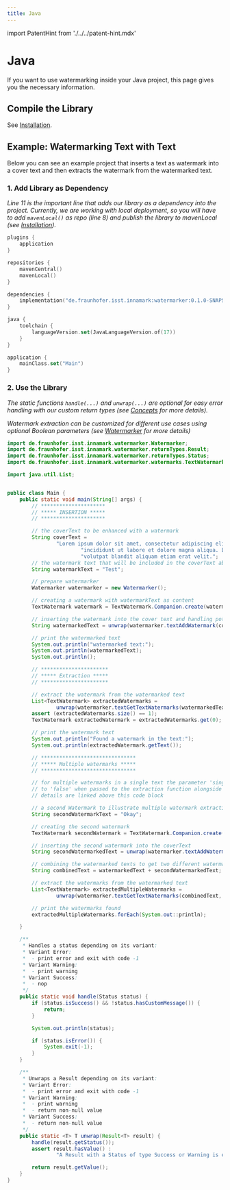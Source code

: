 ```yaml
---
title: Java
---
```


<!--
 Copyright (c) 2024 Fraunhofer-Gesellschaft zur Förderung der angewandten Forschung e.V.

 This work is licensed under the Fraunhofer License (on the basis of the MIT license)
 that can be found in the LICENSE file.
-->

import PatentHint from './../../patent-hint.mdx'

<PatentHint components={props.components} />

# Java
If you want to use watermarking inside your Java project, this page gives you the necessary
information.

## Compile the Library
See [Installation](../installation).

## Example: Watermarking Text with Text
Below you can see an example project that inserts a text as watermark into a cover text and then
extracts the watermark from the watermarked text.

### 1. Add Library as Dependency
*Line 11 is the important line that adds our library as a dependency into the project. Currently, we
are working with local deployment, so you will have to add `mavenLocal()` as repo (line 8) and
publish the library to mavenLocal (see [Installation](../installation)).*
```kt title="build.gradle.kts" showLineNumbers
plugins {
    application
}

repositories {
    mavenCentral()
    mavenLocal()
}

dependencies {
    implementation("de.fraunhofer.isst.innamark:watermarker:0.1.0-SNAPSHOT")
}

java {
    toolchain {
        languageVersion.set(JavaLanguageVersion.of(17))
    }
}

application {
    mainClass.set("Main")
}
```

### 2. Use the Library
*The static functions `handle(...)` and `unwrap(...)` are optional for easy error handling with our
custom return types (see [Concepts](../../../development/watermarker/concepts/#error-handling-1)
for more details).*

*Watermark extraction can be customized for different use cases using optional Boolean parameters
(see [Watermarker](../#extraction-customization) for more details)*

```java title="src/main/java/Main.java" showLineNumbers
import de.fraunhofer.isst.innamark.watermarker.Watermarker;
import de.fraunhofer.isst.innamark.watermarker.returnTypes.Result;
import de.fraunhofer.isst.innamark.watermarker.returnTypes.Status;
import de.fraunhofer.isst.innamark.watermarker.watermarks.TextWatermark;

import java.util.List;


public class Main {
    public static void main(String[] args) {
        // *********************
        // ***** INSERTION *****
        // *********************

        // the coverText to be enhanced with a watermark
        String coverText =
                "Lorem ipsum dolor sit amet, consectetur adipiscing elit, sed do eiusmod tempor " +
                        "incididunt ut labore et dolore magna aliqua. Blandit volutpat maecenas " +
                        "volutpat blandit aliquam etiam erat velit.";
        // the watermark text that will be included in the coverText above
        String watermarkText = "Test";

        // prepare watermarker
        Watermarker watermarker = new Watermarker();

        // creating a watermark with watermarkText as content
        TextWatermark watermark = TextWatermark.Companion.create(watermarkText);

        // inserting the watermark into the cover text and handling potential errors and warnings
        String watermarkedText = unwrap(watermarker.textAddWatermark(coverText, watermark));

        // print the watermarked text
        System.out.println("watermarked text:");
        System.out.println(watermarkedText);
        System.out.println();

        // **********************
        // ***** Extraction *****
        // **********************

        // extract the watermark from the watermarked text
        List<TextWatermark> extractedWatermarks =
                unwrap(watermarker.textGetTextWatermarks(watermarkedText, true, true, false));
        assert (extractedWatermarks.size() == 1);
        TextWatermark extractedWatermark = extractedWatermarks.get(0);

        // print the watermark text
        System.out.println("Found a watermark in the text:");
        System.out.println(extractedWatermark.getText());

        // *******************************
        // ***** Multiple watermarks *****
        // *******************************

        // for multiple watermarks in a single text the parameter 'singleWatermark' must be set 
        // to 'false' when passed to the extraction function alongside the watermarked text, 
        // details are linked above this code block 

        // a second Watermark to illustrate multiple watermark extraction
        String secondWatermarkText = "Okay";

        // creating the second watermark
        TextWatermark secondWatermark = TextWatermark.Companion.create(secondWatermarkText);

        // inserting the second watermark into the coverText
        String secondWatermarkedText = unwrap(watermarker.textAddWatermark(coverText, secondWatermark));

        // combining the watermarked texts to get two different watermarks in one Text
        String combinedText = watermarkedText + secondWatermarkedText;

        // extract the watermarks from the watermarked text
        List<TextWatermark> extractedMultipleWatermarks =
                unwrap(watermarker.textGetTextWatermarks(combinedText, true, false, false));

        // print the watermarks found
        extractedMultipleWatermarks.forEach(System.out::println);

    }

    /**
     * Handles a status depending on its variant:
     * Variant Error:
     *  - print error and exit with code -1
     * Variant Warning:
     *  - print warning
     * Variant Success:
     *  - nop
     */
    public static void handle(Status status) {
        if (status.isSuccess() && !status.hasCustomMessage()) {
            return;
        }

        System.out.println(status);

        if (status.isError()) {
            System.exit(-1);
        }
    }

    /**
     * Unwraps a Result depending on its variant:
     * Variant Error:
     *  - print error and exit with code -1
     * Variant Warning:
     *  - print warning
     *  - return non-null value
     * Variant Success:
     *  - return non-null value
     */
    public static <T> T unwrap(Result<T> result) {
        handle(result.getStatus());
        assert result.hasValue() :
                "A Result with a Status of type Success or Warning is expected to have a value";

        return result.getValue();
    }
}
```
